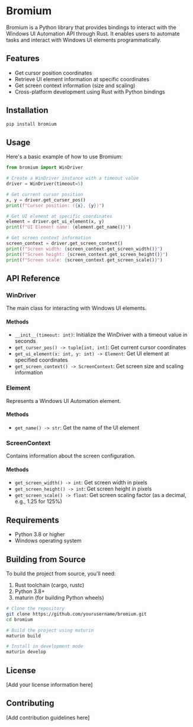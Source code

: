 # Bromium

Bromium is a Python library that provides bindings to interact with the Windows UI Automation API through Rust. It enables users to automate tasks and interact with Windows UI elements programmatically.

## Features

- Get cursor position coordinates
- Retrieve UI element information at specific coordinates
- Get screen context information (size and scaling)
- Cross-platform development using Rust with Python bindings

## Installation

```bash
pip install bromium
```

## Usage

Here's a basic example of how to use Bromium:

```python
from bromium import WinDriver

# Create a WinDriver instance with a timeout value
driver = WinDriver(timeout=5)

# Get current cursor position
x, y = driver.get_curser_pos()
print(f"Cursor position: ({x}, {y})")

# Get UI element at specific coordinates
element = driver.get_ui_element(x, y)
print(f"UI Element name: {element.get_name()}")

# Get screen context information
screen_context = driver.get_screen_context()
print(f"Screen width: {screen_context.get_screen_width()}")
print(f"Screen height: {screen_context.get_screen_height()}")
print(f"Screen scale: {screen_context.get_screen_scale()}")
```

## API Reference

### WinDriver

The main class for interacting with Windows UI elements.

#### Methods

- `__init__(timeout: int)`: Initialize the WinDriver with a timeout value in seconds
- `get_curser_pos() -> tuple[int, int]`: Get current cursor coordinates
- `get_ui_element(x: int, y: int) -> Element`: Get UI element at specified coordinates
- `get_screen_context() -> ScreenContext`: Get screen size and scaling information

### Element

Represents a Windows UI Automation element.

#### Methods

- `get_name() -> str`: Get the name of the UI element

### ScreenContext

Contains information about the screen configuration.

#### Methods

- `get_screen_width() -> int`: Get screen width in pixels
- `get_screen_height() -> int`: Get screen height in pixels
- `get_screen_scale() -> float`: Get screen scaling factor (as a decimal, e.g., 1.25 for 125%)

## Requirements

- Python 3.8 or higher
- Windows operating system

## Building from Source

To build the project from source, you'll need:

1. Rust toolchain (cargo, rustc)
2. Python 3.8+
3. maturin (for building Python wheels)

```bash
# Clone the repository
git clone https://github.com/yourusername/bromium.git
cd bromium

# Build the project using maturin
maturin build

# Install in development mode
maturin develop
```

## License

[Add your license information here]

## Contributing

[Add contribution guidelines here]